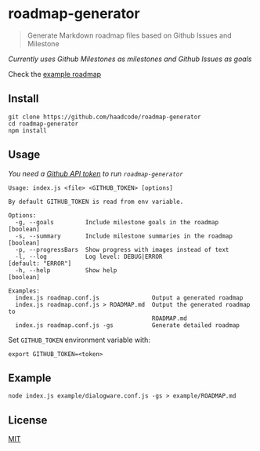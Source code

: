 # roadmap-generator

> Generate Markdown roadmap files based on Github Issues and Milestone

*Currently uses Github Milestones as milestones and Github Issues as goals*

Check the [example roadmap](https://github.com/haadcode/roadmap-generator/blob/master/example/ROADMAP.md#ipfs-roadmap)
## Install
```
git clone https://github.com/haadcode/roadmap-generator
cd roadmap-generator
npm install
```

## Usage

*You need a [Github API token](https://help.github.com/articles/creating-an-access-token-for-command-line-use/) to run `roadmap-generator`*

```
Usage: index.js <file> <GITHUB_TOKEN> [options]

By default GITHUB_TOKEN is read from env variable.

Options:
  -g, --goals         Include milestone goals in the roadmap           [boolean]
  -s, --summary       Include milestone summaries in the roadmap       [boolean]
  -p, --progressBars  Show progress with images instead of text
  -l, --log           Log level: DEBUG|ERROR                  [default: "ERROR"]
  -h, --help          Show help                                        [boolean]

Examples:
  index.js roadmap.conf.js               Output a generated roadmap
  index.js roadmap.conf.js > ROADMAP.md  Output the generated roadmap to
                                         ROADMAP.md
  index.js roadmap.conf.js -gs           Generate detailed roadmap
```

Set `GITHUB_TOKEN` environment variable with:
```
export GITHUB_TOKEN=<token>
```

## Example
```
node index.js example/dialogware.conf.js -gs > example/ROADMAP.md
```

## License

[MIT](LICENSE)
